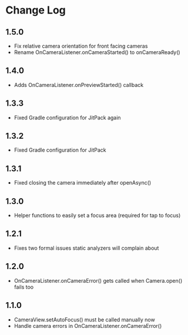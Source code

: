 # Change Log

## 1.5.0
* Fix relative camera orientation for front facing cameras
* Rename OnCameraListener.onCameraStarted() to onCameraReady()

## 1.4.0
* Adds OnCameraListener.onPreviewStarted() callback

## 1.3.3
* Fixed Gradle configuration for JitPack again

## 1.3.2
* Fixed Gradle configuration for JitPack

## 1.3.1
* Fixed closing the camera immediately after openAsync()

## 1.3.0
* Helper functions to easily set a focus area (required for tap to focus)

## 1.2.1
* Fixes two formal issues static analyzers will complain about

## 1.2.0
* OnCameraListener.onCameraError() gets called when Camera.open() fails too

## 1.1.0
* CameraView.setAutoFocus() must be called manually now
* Handle camera errors in OnCameraListener.onCameraError()
